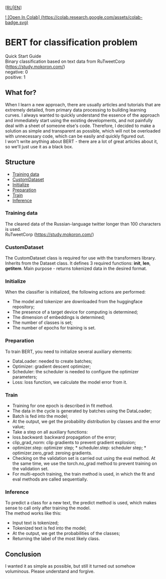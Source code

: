 \[[RU](https://github.com/shitkov/bert4classification/blob/main/readme.md)|[EN](https://github.com/shitkov/bert4classification/blob/main/readme_EN.md)\]

[! [Open In Colab] (https://colab.research.google.com/assets/colab-badge.svg)](https://colab.research.google.com/github/shitkov/bert4classification/blob/main/bert4clssification.ipynb)

# BERT for classification problem
Quick Start Guide<br>
Binary classification based on text data from RuTweetCorp (https://study.mokoron.com/)<br>
negative: 0<br>
positive: 1<br>
## What for?
When I learn a new approach, there are usually articles and tutorials that are extremely detailed, from primary data processing to building learning curves. I always wanted to quickly understand the essence of the approach and immediately start using the existing developments, and not painfully deal with a sheet of someone else's code. Therefore, I decided to make a solution as simple and transparent as possible, which will not be overloaded with unnecessary code, which can be easily and quickly figured out.<br>
I won't write anything about BERT - there are a lot of great articles about it, so we'll just use it as a black box.<br>
## Structure
* [Training data](#Training-data)
* [CustomDataset](#CustomDataset)
* [Initialize](#Initialize)
* [Preparation](#Preparation)
* [Train](#Train)
* [Inference](#Inference)

### Training data
The cleared data of the Russian-language twitter longer than 100 characters is used.<br>
RuTweetCorp (https://study.mokoron.com/)<br>

### CustomDataset
The CustomDataset class is required for use with the transformers library. Inherits from the Dataset class. It defines 3 required functions: __init__, __len__, __getitem__. Main purpose - returns tokenized data in the desired format.

### Initialize
When the classifier is initialized, the following actions are performed:
* The model and tokenizer are downloaded from the huggingface repository;
* The presence of a target device for computing is determined;
* The dimension of embeddings is determined;
* The number of classes is set;
* The number of epochs for training is set.


### Preparation
To train BERT, you need to initialize several auxiliary elements:
* DataLoader: needed to create batches;
* Optimizer: gradient descent optimizer;
* Scheduler: the scheduler is needed to configure the optimizer parameters;
* Loss: loss function, we calculate the model error from it.


### Train
* Training for one epoch is described in fit method.
* The data in the cycle is generated by batches using the DataLoader;
* Batch is fed into the model;
* At the output, we get the probability distribution by classes and the error value;
* Take a step on all auxiliary functions:
* loss.backward: backward propagation of the error;
* clip_grad_norm: clip gradients to prevent gradient explosion;
* optimizer.step: optimizer step;
        * scheduler.step: scheduler step;
        * optimizer.zero_grad: zeroing gradients.
* Checking on the validation set is carried out using the eval method. At the same time, we use the torch.no_grad method to prevent training on the validation set.
* For multi-epoch training, the train method is used, in which the fit and eval methods are called sequentially.


### Inference
To predict a class for a new text, the predict method is used, which makes sense to call only after training the model.<br>
The method works like this:
* Input text is tokenized;
* Tokenized text is fed into the model;
* At the output, we get the probabilities of the classes;
* Returning the label of the most likely class.

## Conclusion
I wanted it as simple as possible, but still it turned out somehow voluminous. Please understand and forgive.
